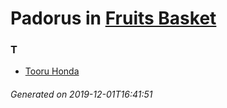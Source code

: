 # Padorus in [Fruits Basket](https://myanimelist.net/manga/102/Fruits_Basket)

### T
* [Tooru Honda](https://github.com/shadow578/Padoru-Padoru/blob/master/table-of-contents/characters/TooruHonda.md)

###### Generated on 2019-12-01T16:41:51
